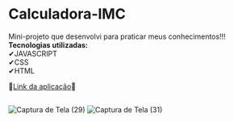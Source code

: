 # Calculadora-IMC
Mini-projeto que desenvolvi para praticar meus conhecimentos!!!<br>
<strong>Tecnologias utilizadas:</strong><br>
✔JAVASCRIPT <br>
✔CSS <br>
✔HTML <br>

🔗<a href="https://alanmoreira13.github.io/Calculadora-IMC/">Link da aplicação</a>🔗

##
![Captura de Tela (29)](https://user-images.githubusercontent.com/88805398/159487642-272b6078-08b6-4054-866e-0385f78628c7.png)
![Captura de Tela (31)](https://user-images.githubusercontent.com/88805398/159487653-fac84b05-5d3f-40f7-9091-083fe153ce4c.png)
